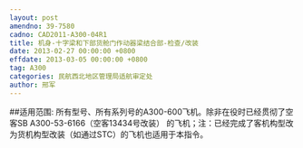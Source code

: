 ```yaml
---
layout: post
amendno: 39-7580
cadno: CAD2011-A300-04R1
title: 机身-十字梁和下部货舱门作动器梁结合部-检查/改装
date: 2013-02-27 00:00:00 +0800
effdate: 2013-03-05 00:00:00 +0800
tag: A300
categories: 民航西北地区管理局适航审定处
author: 邢军
---
```


##适用范围:
所有型号、所有系列号的A300-600飞机。除非在役时已经贯彻了空客SB A300-53-6166（空客13434号改装）
的飞机；注：已经完成了客机构型改为货机构型改装（如通过STC）的飞机也适用于本指令。


